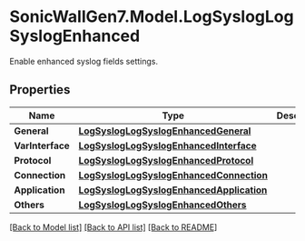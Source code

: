 # SonicWallGen7.Model.LogSyslogLogSyslogEnhanced
Enable enhanced syslog fields settings.

## Properties

Name | Type | Description | Notes
------------ | ------------- | ------------- | -------------
**General** | [**LogSyslogLogSyslogEnhancedGeneral**](LogSyslogLogSyslogEnhancedGeneral.md) |  | [optional] 
**VarInterface** | [**LogSyslogLogSyslogEnhancedInterface**](LogSyslogLogSyslogEnhancedInterface.md) |  | [optional] 
**Protocol** | [**LogSyslogLogSyslogEnhancedProtocol**](LogSyslogLogSyslogEnhancedProtocol.md) |  | [optional] 
**Connection** | [**LogSyslogLogSyslogEnhancedConnection**](LogSyslogLogSyslogEnhancedConnection.md) |  | [optional] 
**Application** | [**LogSyslogLogSyslogEnhancedApplication**](LogSyslogLogSyslogEnhancedApplication.md) |  | [optional] 
**Others** | [**LogSyslogLogSyslogEnhancedOthers**](LogSyslogLogSyslogEnhancedOthers.md) |  | [optional] 

[[Back to Model list]](../README.md#documentation-for-models) [[Back to API list]](../README.md#documentation-for-api-endpoints) [[Back to README]](../README.md)

